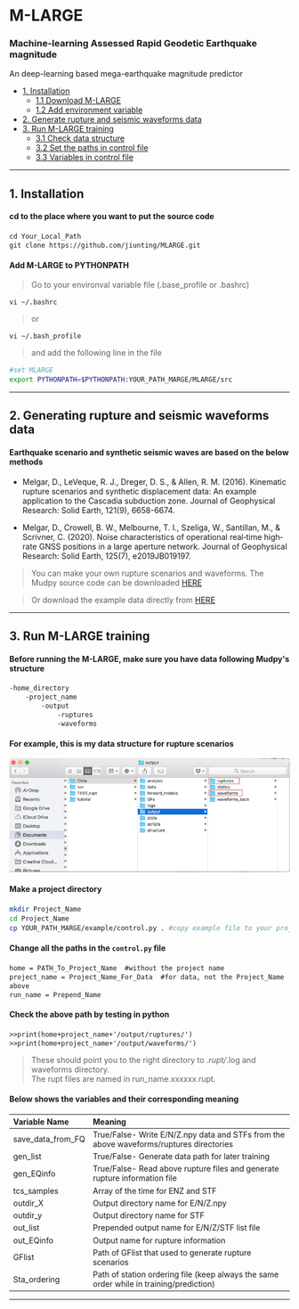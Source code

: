 # M-LARGE

### Machine-learning Assessed Rapid Geodetic Earthquake magnitude   
An deep-learning based mega-earthquake magnitude predictor  
* [1. Installation](#1-Installation)
  * [1.1 Download M-LARGE](#cd-to-the-place-where-you-want-to-put-the-source-code)
  * [1.2 Add environment variable](Add-M-LARGE-to-PYTHONPATH)
* [2. Generate rupture and seismic waveforms data](2-Generating-seismic-waveforms-data)  
* [3. Run M-LARGE training](3-Run-M-LARGE-training)
  * [3.1 Check data structure](Before-running-the-M-LARGE-make-sure-you-have-data-following-Mudpys-structure)
  * [3.2 Set the paths in control file](Change-all-the-paths-in-the-controlpy-file)
  * [3.3 Variables in control file](Below-shows-the-variables-and-their-corresponding-meaning)

****
## 1. Installation
#### cd to the place where you want to put the source code  

    cd Your_Local_Path  
    git clone https://github.com/jiunting/MLARGE.git
    
#### Add M-LARGE to PYTHONPATH

> Go to your environval variable file (.base_profile or .bashrc)  

    vi ~/.bashrc  
    
> or 

    vi ~/.bash_profile      
    
> and add the following line in the file

```bash
#set MLARGE
export PYTHONPATH=$PYTHONPATH:YOUR_PATH_MARGE/MLARGE/src
```    

****
## 2. Generating rupture and seismic waveforms data
#### Earthquake scenario and synthetic seismic waves are based on the below methods  
* Melgar, D., LeVeque, R. J., Dreger, D. S., & Allen, R. M. (2016). Kinematic rupture scenarios and synthetic displacement data: An example application to the Cascadia subduction zone. Journal of Geophysical Research: Solid Earth, 121(9), 6658-6674.  

* Melgar, D., Crowell, B. W., Melbourne, T. I., Szeliga, W., Santillan, M., & Scrivner, C. (2020). Noise characteristics of operational real‐time high‐rate GNSS positions in a large aperture network. Journal of Geophysical Research: Solid Earth, 125(7), e2019JB019197.

> You can make your own rupture scenarios and waveforms. The Mudpy source code can be downloaded [HERE][Mudpy]  

> Or download the example data directly from [HERE][Link_data]

****
## 3. Run M-LARGE training  
#### Before running the M-LARGE, make sure you have data following Mudpy's structure  
```
-home_directory
    -project_name
        -output
            -ruptures
            -waveforms
```
#### For example, this is my data structure for rupture scenarios  

![](./image/Exp_datastructure.png "Example Fig.1")  

#### Make a project directory
```bash
mkdir Project_Name
cd Project_Name
cp YOUR_PATH_MARGE/example/control.py . #copy example file to your project directory
```
#### Change all the paths in the `control.py` file  
```
home = PATH_To_Project_Name  #without the project name
project_name = Project_Name_For_Data  #for data, not the Project_Name above
run_name = Prepend_Name
```
#### Check the above path by testing in python
    >>print(home+project_name+'/output/ruptures/')  
    >>print(home+project_name+'/output/waveforms/')  
> These should point you to the right directory to *.rupt/*.log and waveforms directory.   
> The rupt files are named in run_name.xxxxxx.rupt.  
#### Below shows the variables and their corresponding meaning
|Variable Name  |Meaning |
| :---------- | :-----------|
| save_data_from_FQ   |True/False- Write E/N/Z.npy data and STFs from the above waveforms/ruptures directories   |
| gen_list   |True/False- Generate data path for later training   |
| gen_EQinfo |True/False- Read above rupture files and generate rupture information file  |
| tcs_samples|Array of the time for ENZ and STF |
| outdir_X| Output directory name for E/N/Z.npy|
| outdir_y| Output directory name for STF|
| out_list| Prepended output name for E/N/Z/STF list file|
| out_EQinfo| Output name for rupture information|
| GFlist| Path of GFlist that used to generate rupture scenarios|
| Sta_ordering| Path of station ordering file (keep always the same order while in training/prediction)|

****


[Mudpy]:https://github.com/dmelgarm/MudPy "Multi-data source modeling and inversion toolkit"
[FK]:http://www.eas.slu.edu/People/LZhu/home.html "FK package from Dr. Zhu Lupei"
[Link_data]:https://zenodo.org/ "Data will be released soon..."
[Exp_fig1]:/image/Exp_datastructure.png "Mudpy data structure"

